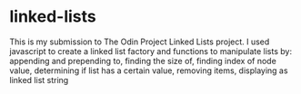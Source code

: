 # linked-lists

This is my submission to The Odin Project Linked Lists project. I used javascript to create a linked list factory and functions to manipulate lists by:
appending and prepending to, 
finding the size of, 
finding index of node value,
determining if list has a certain value, 
removing items, 
displaying as linked list string
